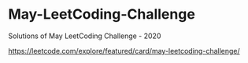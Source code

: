 # May-LeetCoding-Challenge
Solutions of May LeetCoding Challenge - 2020

https://leetcode.com/explore/featured/card/may-leetcoding-challenge/
